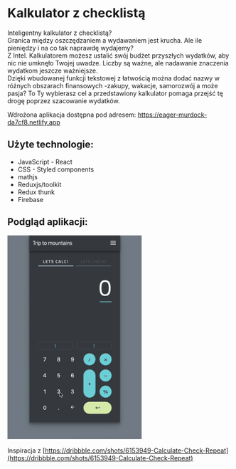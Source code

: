 # Kalkulator z checklistą

Inteligentny kalkulator z checklistą?\
Granica między oszczędzaniem a wydawaniem jest krucha. Ale ile pieniędzy i na co tak naprawdę wydajemy?\
Z Intel. Kalkulatorem możesz ustalić swój budżet przyszłych wydatków, aby nic nie umknęło Twojej uwadze. Liczby są ważne, ale nadawanie znaczenia wydatkom jeszcze ważniejsze.\
Dzięki wbudowanej funkcji tekstowej z łatwością można dodać nazwy w różnych obszarach finansowych -zakupy, wakacje, samorozwój a może pasja?
To Ty wybierasz cel a przedstawiony kalkulator pomaga przejść tę drogę poprzez szacowanie wydatków.

Wdrożona aplikacja dostępna pod adresem: https://eager-murdock-da7cf8.netlify.app

## Użyte technologie:

<ul>
    <li>JavaScript - React</li>
    <li>CSS - Styled components</li>
    <li>mathjs</li>
    <li>Reduxjs/toolkit</li>
    <li>Redux thunk</li>
    <li>Firebase</li>
</ul>

## Podgląd aplikacji:

<img src="./public/assets/preview.gif" width="60%" height="60%" />

Inspiracja z [https://dribbble.com/shots/6153949-Calculate-Check-Repeat](https://dribbble.com/shots/6153949-Calculate-Check-Repeat)
